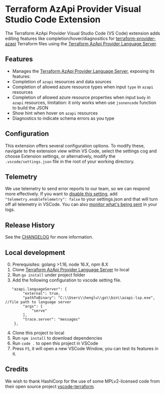# Terraform AzApi Provider Visual Studio Code Extension

The Terraform AzApi Provider Visual Studio Code (VS Code) extension adds editing features like completion/hover/diagnositics for [terraform-provider-azapi](https://github.com/Azure/terraform-provider-azapi) Terraform files using the [Terraform AzApi Provider Language Server](https://github.com/Azure/azapi-lsp).

## Features

- Manages the [Terraform AzApi Provider Language Server](https://github.com/Azure/azapi-lsp), exposing its features:
- Completion of `azapi` resources and data sources
- Completion of allowed azure resource types when input `type` in `azapi` resources
- Completion of allowed azure resource properties when input `body` in `azapi` resources, limitation: it only works when use `jsonencode` function to build the JSON
- Show hint when hover on `azapi` resources
- Diagnostics to indicate schema errors as you type


## Configuration

This extension offers several configuration options. To modify these, navigate to the extension view within VS Code, select the settings cog and choose Extension settings, or alternatively, modify the `.vscode/settings.json` file in the root of your working directory. 

## Telemetry

We use telemetry to send error reports to our team, so we can respond more effectively. If you want to [disable this setting](https://code.visualstudio.com/docs/getstarted/telemetry#_disable-telemetry-reporting), add `"telemetry.enableTelemetry": false` to your settings.json and that will turn off all telemetry in VSCode. You can also [monitor what's being sent](https://code.visualstudio.com/docs/getstarted/telemetry#_output-channel-for-telemetry-events) in your logs.

## Release History

See the [CHANGELOG](https://github.com/Azure/azapi-vscode/blob/develop/CHANGELOG.md) for more information.

## Local development
0. Prerequisites: golang >1.16, node 16.X, npm 8.X
1. Clone [Terraform AzApi Provider Language Server](https://github.com/Azure/azapi-lsp) to local
2. Run `go install` under project folder
3. Add the following configuration to vscode setting file.
```
   "azapi.languageServer": {
        "external": true,
        "pathToBinary": "C:\\Users\\henglu\\go\\bin\\azapi-lsp.exe",  //file path to language server
        "args": [
            "serve"
        ],
        "trace.server": "messages"
    },
```
4. Clone this project to local
5. Run `npm install` to download dependencies
6. Run `code .` to open this project in VSCode
7. Press `F5`, it will open a new VSCode Window, you can test its features in it.

## Credits

We wish to thank HashiCorp for the use of some MPLv2-licensed code from their open source project [vscode-terraform](https://github.com/hashicorp/vscode-terraform).

